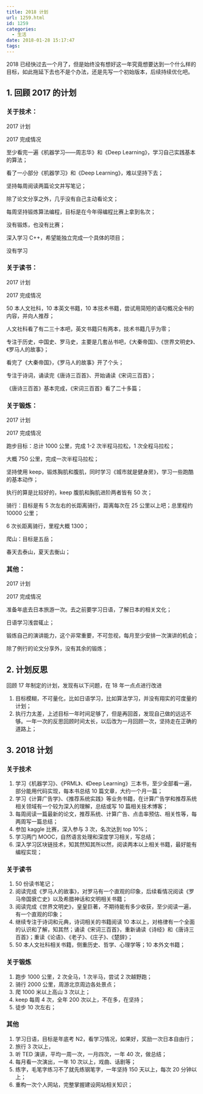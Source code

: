 ```yaml
---
title: 2018 计划
url: 1259.html
id: 1259
categories:
  - 生活
date: 2018-01-28 15:17:47
tags:
---
```


2018 已经快过去一个月了，但是始终没有想好这一年究竟想要达到一个什么样的目标，如此拖延下去也不是个办法，还是先写一个初始版本，后续持续优化吧。

1\. 回顾 2017 的计划
---------------

### 关于技术：

2017 计划

2017 完成情况

至少看完一遍《机器学习——周志华》和《Deep Learning》，学习自己实践基本的算法；

看了一小部分《机器学习》和《Deep Learning》，难以坚持下去；

坚持每周阅读两篇论文并写笔记；

除了论文分享之外，几乎没有自己主动看论文；

每周坚持锻炼算法编程，目标是在今年得编程比赛上拿到名次；

没有锻炼，也没有比赛；

深入学习 C++，希望能独立完成一个具体的项目；

没有学习

### 关于读书：

2017 计划

2017 完成情况

50 本人文社科，10 本英文书籍，10 本技术书籍，尝试用简短的语句概况全书的内容，并向人推荐；

人文社科看了有二三十本吧，英文书籍只有两本，技术书籍几乎为零；

专注于历史，中国史、罗马史，主要是几套丛书吧，《大秦帝国》、《世界文明史》、《罗马人的故事》；

看完了《大秦帝国》，《罗马人的故事》开了个头；

专注于诗词，诵读完《唐诗三百首》、开始诵读《宋词三百首》；

《唐诗三百首》基本完成，《宋词三百首》看了二十多篇；

### 关于锻炼：

2017 计划

2017 完成情况

跑步目标：总计 1000 公里，完成 1-2 次半程马拉松，1 次全程马拉松；

大概 750 公里，完成一次半程马拉松；

坚持使用 keep，锻炼胸肌和腹肌，同时学习《城市就是健身房》，学习一些跑酷的基本动作；

执行的算是比较好的，keep 腹肌和胸肌进阶两者皆有 50 次；

骑行：目标是有 5 次左右的长距离骑行，距离每次在 25 公里以上吧；总里程约 10000 公里；

6 次长距离骑行，里程大概 1300；

爬山：目标是五岳；

春天去泰山，夏天去衡山；

### 其他：

2017 计划

2017 完成情况

准备年底去日本旅游一次。去之前要学习日语，了解日本的相关文化；

日语学习浅尝辄止；

锻炼自己的演讲能力，这个非常重要，不可忽视，每月至少安排一次演讲的机会；

除了例行的论文分享外，没有其余的锻炼；

2\. 计划反思
--------

回顾 17 年制定的计划，发现有以下问题，在 18 年一点点进行改进

1.  目标模糊，不可量化，比如日语学习，比如算法学习，并没有翔实的可度量的计划；
2.  执行力太差，上述目标一年时间足够了，但是再回首，发现自己做的远远不够。一年一次的反思回顾时间太长，以后改为一月回顾一次，坚持走在正确的道路上；

3\. 2018 计划
-----------

### 关于技术

1.  学习《机器学习》、《PRML》、《Deep Learning》三本书，至少全部看一遍，部分能用代码实现，每本书总结 10 篇文章，大约一个月一篇；
2.  学习《计算广告学》、《推荐系统实践》等业务书籍，在计算广告学和推荐系统相关领域有一个较为深入的理解，总结或写 10 篇相关技术博客；
3.  每周阅读一篇最新的论文，推荐系统、计算广告、点击率预估、相关性等，每两周写一篇总结；
4.  参加 kaggle 比赛，深入参与 3 次，名次达到 top 10%；
5.  学习两门 MOOC，自然语言处理和深度学习相关，写总结；
6.  深入学习区块链技术，知其然知其所以然，阅读两本以上相关书籍，最好能有编程实现；

### 关于读书

1.  50 份读书笔记；
2.  阅读完成《罗马人的故事》，对罗马有一个直观的印象，后续看情况阅读《罗马帝国衰亡史》以及希腊神话和文明相关书籍；
3.  阅读完成《世界文明史》，皇皇巨著，不期待能有多少收获，至少阅读一遍，有一个直观的印象；
4.  继续专注于诗词和元典，诗词相关的书籍阅读 10 本以上，对格律有一个全面的认识和了解，知其然；诵读《宋词三百首》，重新诵读《诗经》和《唐诗三百首》；重读《论语》、《老子》、《庄子》、《楚辞》；
5.  50 本人文社科相关书籍，侧重历史、哲学、心理学等；10 本外文书籍；

### 关于锻炼

1.  跑步 1000 公里，2 次全马，1 次半马，尝试 2 次越野跑；
2.  骑行 2000 公里，周游北京周边各处景点；
3.  爬 1000 米以上高山 3 次以上；
4.  keep 每周 4 次，全年 200 次以上，不在多，在坚持；
5.  徒步 10 次左右；

### 其他

1.  学习日语，目标是年底考 N2，看学习情况，如果好，奖励一次日本自由行；
2.  旅行 3 次以上，
3.  听 TED 演讲，平均一周一次，一月四次，一年 40 次，做总结；
4.  每月看一次演出，一年 10 次以上，戏曲、话剧等；
5.  练字，毛笔字练习不了就先练钢笔字，一年坚持 150 天以上，每次 20 分钟以上；
6.  重构一次个人网站，完整掌握建设网站相关知识；
